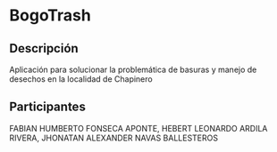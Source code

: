 # BogoTrash
## Descripción 
Aplicación para solucionar la problemática de basuras y manejo de desechos en la localidad de Chapinero
## Participantes
FABIAN HUMBERTO FONSECA APONTE,
HEBERT LEONARDO ARDILA RIVERA,
JHONATAN ALEXANDER NAVAS BALLESTEROS
